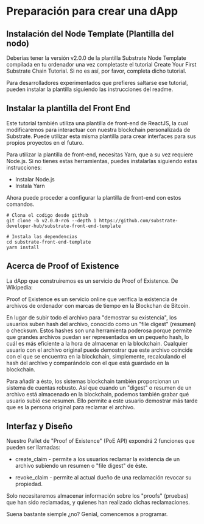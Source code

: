 # Preparación para crear una dApp

## Instalación del Node Template (Plantilla del nodo)

Deberías tener la versión v2.0.0 de la plantilla Substrate Node Template compilada en tu ordenador una vez completaste el tutorial Create Your First Substrate Chain Tutorial. Si no es así, por favor, completa dicho tutorial.

Para desarrolladores experimentados que prefieres saltarse ese tutorial, pueden instalar la plantilla siguiendo las instrucciones del readme.

## Instalar la plantilla del Front End

Este tutorial también utiliza una plantilla de front-end de ReactJS, la cual modificaremos para interactuar con nuestra blockchain personalizada de Substrate. Puede utilizar esta misma plantilla para crear interfaces para sus propios proyectos en el futuro.

Para utilizar la plantilla de front-end, necesitas Yarn, que a su vez requiere Node.js. Si no tienes estas herramientas, puedes instalarlas siguiendo estas instrucciones:

- Instalar Node.js
- Instala Yarn

Ahora puede proceder a configurar la plantilla de front-end con estos comandos.

~~~
# Clona el codigo desde github
git clone -b v2.0.0-rc6 --depth 1 https://github.com/substrate-developer-hub/substrate-front-end-template

# Instala las dependencias
cd substrate-front-end-template
yarn install
~~~

## Acerca de Proof of Existence

La dApp que construiremos es un servicio de Proof of Existence. De Wikipedia:

Proof of Existence es un servicio online que verifica la existencia de archivos de ordenador con marcas de tiempo en la Blockchan de Bitcoin.

En lugar de subir todo el archivo para "demostrar su existencia", los usuarios suben hash del archivo, conocido como un "file digest" (resumen) o checksum. Estos hashes son una herramienta poderosa porque permite que grandes archivos puedan ser representados en un pequeño hash, lo cuál es más eficiente a la hora de almacenar en la blockchain. Cualquier usuario con el archivo original puede demostrar que este archivo coincide con el que se encuentra en la blockchain, simplemente, recalculando el hash del archivo y comparándolo con el que está guardado en la blockchain.

Para añadir a ésto, los sistemas blockchain también proporcionan un sistema de cuentas robusto. Así que cuando un "digest" o resumen de un archivo está almacenado en la blockchain, podemos también grabar qué usuario subió ese resumen. Ello permite a este usuario demostrar más tarde que es la persona original para reclamar el archivo.

## Interfaz y Diseño

Nuestro Pallet de "Proof of Existence" (PoE API) expondrá 2 funciones que pueden ser llamadas:

- create_claim - permite a los usuarios reclamar la existencia de un archivo subiendo un resumen o "file digest" de éste.

- revoke_claim - permite al actual dueño de una reclamación revocar su propiedad.

Solo necesitaremos almacenar información sobre los "proofs" (pruebas) que han sido reclamadas, y quienes han realizado dichas reclamaciones.

Suena bastante siemple ¿no? Genial, comencemos a programar.

